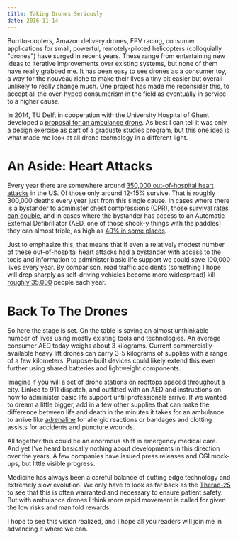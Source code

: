 ```yaml
---
title: Taking Drones Seriously
date: 2016-11-14
---
```


Burrito-copters, Amazon delivery drones, FPV racing, consumer applications for
small, powerful, remotely-piloted helicopters (colloquially "drones") have
surged in recent years. These range from entertaining new ideas to iterative
improvements over existing systems, but none of them have really grabbed me.
It has been easy to see drones as a consumer toy, a way for the nouveau riche to
make their lives a tiny bit easier but overall unlikely to really change much.
One project has made me reconsider this, to accept all the over-hyped
consumerism in the field as eventually in service to a higher cause.

In 2014, TU Delft in cooperation with the University Hospital of Ghent developed
a [proposal for an ambulance drone](http://www.io.tudelft.nl/onderzoek/delft-design-labs/applied-labs/ambulance-drone/).
As best I can tell it was only a design exercise as part of a graduate studies
program, but this one idea is what made me look at all drone technology in a
different light.

# An Aside: Heart Attacks

Every year there are somewhere around [350,000 out-of-hospital heart attacks](https://www.heart.org/idc/groups/ahamah-public/@wcm/@sop/@smd/documents/downloadable/ucm_480086.pdf)
in the US. Of those only around 12-15% survive. That is roughly 300,000 deaths
every year just from this single cause. In cases where there is a bystander to
administer chest compressions (CPR), those [survival rates can double](https://www.ncbi.nlm.nih.gov/pubmed/26197186), and in
cases where the bystander has access to an Automatic External Defibrillator
(AED, one of those shock-y things with the paddles) they can almost triple, as
high as [40% in some places](http://jamanetwork.com/journals/jama/fullarticle/2397835).

Just to emphasize this, that means that if even a relatively modest number of
these out-of-hospital heart attacks had a bystander with access to the tools and
information to administer basic life support we could save 100,000 lives every
year. By comparison, road traffic accidents (something I hope will drop sharply
as self-driving vehicles become more widespread) kill [roughly 35,000](https://en.wikipedia.org/wiki/List_of_motor_vehicle_deaths_in_U.S._by_year)
people each year.

# Back To The Drones

So here the stage is set. On the table is saving an almost unthinkable number
of lives using mostly existing tools and technologies. An average consumer AED
today weighs about 3 kilograms. Current commercially-available heavy lift drones
can carry 3-5 kilograms of supplies with a range of a few kilometers. Purpose-built
devices could likely extend this even further using shared batteries and lightweight
components.

Imagine if you will a set of drone stations on rooftops spaced throughout a city.
Linked to 911 dispatch, and outfitted with an AED and instructions on how to
administer basic life support until professionals arrive. If we wanted to dream
a little bigger, add in a few other supplies that can make the difference between
life and death in the minutes it takes for an ambulance to arrive like [adrenaline](https://en.wikipedia.org/wiki/Epinephrine)
for allergic reactions or bandages and clotting assists for accidents and
puncture wounds.

All together this could be an enormous shift in emergency medical care. And yet
I've heard basically nothing about developments in this direction over the years.
A few companies have issued press releases and CGI mock-ups, but little visible
progress.

Medicine has always been a careful balance of cutting edge technology and
extremely slow evolution. We only have to look as far back as the [Therac-25](https://en.wikipedia.org/wiki/Therac-25)
to see that this is often warranted and necessary to ensure patient safety. But
with ambulance drones I think more rapid movement is called for given the low
risks and manifold rewards.

I hope to see this vision realized, and I hope all you readers will join me in
advancing it where we can.
